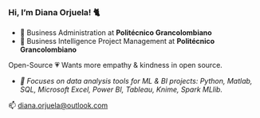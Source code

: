### Hi, I’m Diana Orjuela! :cat2:

- :baggage_claim: Business Administration at **Politécnico Grancolombiano**
- :gem: Business Intelligence Project Management at **Politécnico Grancolombiano**

Open-Source :heartpulse: 
Wants more empathy & kindness in open source. 
- *:dart: Focuses on data analysis tools for ML & BI projects: Python, Matlab, SQL, Microsoft Excel, Power BI, Tableau, Knime, Spark MLlib.*

📫 diana.orjuela@outlook.com
<!--
**DIANA-7/DIANA-7** is a ✨ _special_ ✨ repository because its `README.md` (this file) appears on your GitHub profile.

Here are some ideas to get you started:

- 🔭 I’m currently working on ...
- 🌱 I’m currently learning ...
- 👯 I’m looking to collaborate on ...
- 🤔 I’m looking for help with ...
- 💬 Ask me about ...
- 📫 How to reach me: ...
- 😄 Pronouns: ...
- ⚡ Fun fact: ...
-->
